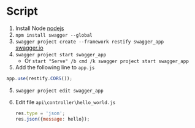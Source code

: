 # Script
 
 1. Install Node [nodejs](https://nodejs.org/en/download/)
 2. `npm install swagger --global`
 3. `swagger project create --framework restify swagger_app`  
 	[swagger.io](http://swagger.io/)
 4. `swagger project start swagger_app`
 	* Or `start "Serve" /b cmd /k swagger project start swagger_app`
 4. Add the following line to `app.js`  
   
 ```js
 app.use(restify.CORS());
 ```
 5. `swagger project edit swagger_app`
 6. Edit file `api\controller\hello_world.js`  
   
	 ```js
	res.type = 'json';
	res.json({message: hello});
	 ```